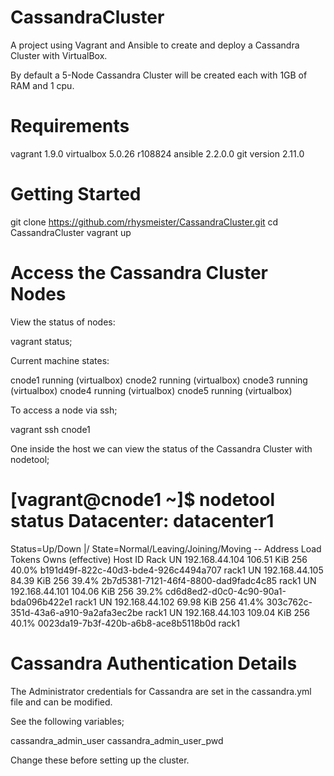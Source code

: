 # CassandraCluster
A project using Vagrant and Ansible to create and deploy a Cassandra Cluster with VirtualBox.

By default a 5-Node Cassandra Cluster will be created each with 1GB of RAM and 1 cpu.

Requirements
=============

vagrant 1.9.0
virtualbox 5.0.26 r108824
ansible 2.2.0.0
git version 2.11.0

Getting Started
================

git clone https://github.com/rhysmeister/CassandraCluster.git
cd CassandraCluster
vagrant up

Access the Cassandra Cluster Nodes
==================================

View the status of nodes:

vagrant status;

Current machine states:

cnode1                    running (virtualbox)
cnode2                    running (virtualbox)
cnode3                    running (virtualbox)
cnode4                    running (virtualbox)
cnode5                    running (virtualbox)

To access a node via ssh;

vagrant ssh cnode1

One inside the host we can view the status of the Cassandra Cluster with nodetool;

  [vagrant@cnode1 ~]$ nodetool status
  Datacenter: datacenter1
  =======================
  Status=Up/Down
  |/ State=Normal/Leaving/Joining/Moving
  --  Address         Load       Tokens       Owns (effective)  Host ID                               Rack
  UN  192.168.44.104  106.51 KiB  256          40.0%             b191d49f-822c-40d3-bde4-926c4494a707  rack1
  UN  192.168.44.105  84.39 KiB  256          39.4%             2b7d5381-7121-46f4-8800-dad9fadc4c85  rack1
  UN  192.168.44.101  104.06 KiB  256          39.2%             cd6d8ed2-d0c0-4c90-90a1-bda096b422e1  rack1
  UN  192.168.44.102  69.98 KiB  256          41.4%             303c762c-351d-43a6-a910-9a2afa3ec2be  rack1
  UN  192.168.44.103  109.04 KiB  256          40.1%             0023da19-7b3f-420b-a6b8-ace8b5118b0d  rack1

Cassandra Authentication Details
================================

The Administrator credentials for Cassandra are set in the cassandra.yml file and can be modified.

See the following variables;

cassandra_admin_user
cassandra_admin_user_pwd

Change these before setting up the cluster.
